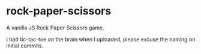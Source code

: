# rock-paper-scissors
A vanilla JS Rock Paper Scissors game.

I had tic-tac-toe on the brain when I uploaded, please excuse the naming on initial commits.
